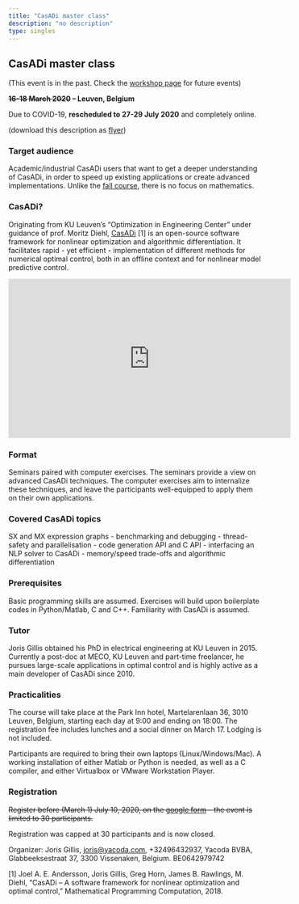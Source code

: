 ```yaml
---
title: "CasADi master class"
description: "no description"
type: singles
---
```


## CasADi master class

(This event is in the past. Check the [workshop page](../events) for future events)

**~~16-18 March 2020~~ – Leuven, Belgium**

Due to COVID-19, **rescheduled to 27-29 July 2020** and completely online.

(download this description as [flyer](master2020.pdf))

### Target audience
Academic/industrial CasADi users that want to get a deeper understanding of CasADi, in order to speed up existing applications or create advanced implementations. Unlike the [fall course](../ocp2020), there is no focus on mathematics.

### CasADi?
Originating from KU Leuven’s “Optimization in Engineering Center” under guidance of prof. Moritz Diehl, [CasADi](http://casadi.org) [1] is an open-source software framework for nonlinear optimization and algorithmic differentiation. It facilitates rapid - yet efficient - implementation of different methods for numerical optimal control, both in an offline context and for nonlinear model predictive control.

<iframe width="560" height="315" src="https://www.youtube.com/embed/aygB4COWHCs" frameborder="0" allow="autoplay; encrypted-media" allowfullscreen></iframe>

### Format
Seminars paired with computer exercises. The seminars provide a view on advanced CasADi techniques. The computer exercises aim to internalize these techniques, and leave the participants well-equipped to apply them on their own applications.

### Covered CasADi topics
SX and MX expression graphs - benchmarking and debugging - thread-safety and parallelisation - code generation API and C API - interfacing an NLP solver to CasADi - memory/speed trade-offs and algorithmic differentiation

### Prerequisites
Basic programming skills are assumed. Exercises will build upon boilerplate codes in Python/Matlab, C and C++. Familiarity with CasADi is assumed.

### Tutor
Joris Gillis obtained his PhD in electrical engineering at KU Leuven in 2015. Currently a post-doc at MECO, KU Leuven and part-time freelancer, he pursues large-scale applications in optimal control and is highly active as a main developer of CasADi since 2010.

### Practicalities
The course will take place at the Park Inn hotel, Martelarenlaan 36, 3010 Leuven, Belgium, starting each day at 9:00 and ending on 18:00.
The registration fee includes lunches and a social dinner on March 17. Lodging is not included.

Participants are required to bring their own laptops (Linux/Windows/Mac). A working installation of either Matlab or Python is needed, as well as a C compiler, and either Virtualbox or VMware Workstation Player.

### Registration

~~Register before (March 1) July 10, 2020, on the [google form](https://forms.gle/CWy6Zz3YU8UD7mXi9) – the event is limited to 30 participants.~~

Registration was capped at 30 participants and is now closed.

Organizer: Joris Gillis, [joris@yacoda.com](mailto:joris@yacoda.com), +32496432937, Yacoda BVBA, Glabbeeksestraat 37, 3300 Vissenaken, Belgium. BE0642979742


[1] Joel A. E. Andersson, Joris Gillis, Greg Horn, James B. Rawlings, M. Diehl, “CasADi – A software framework for nonlinear optimization and optimal control,” Mathematical Programming Computation, 2018.



